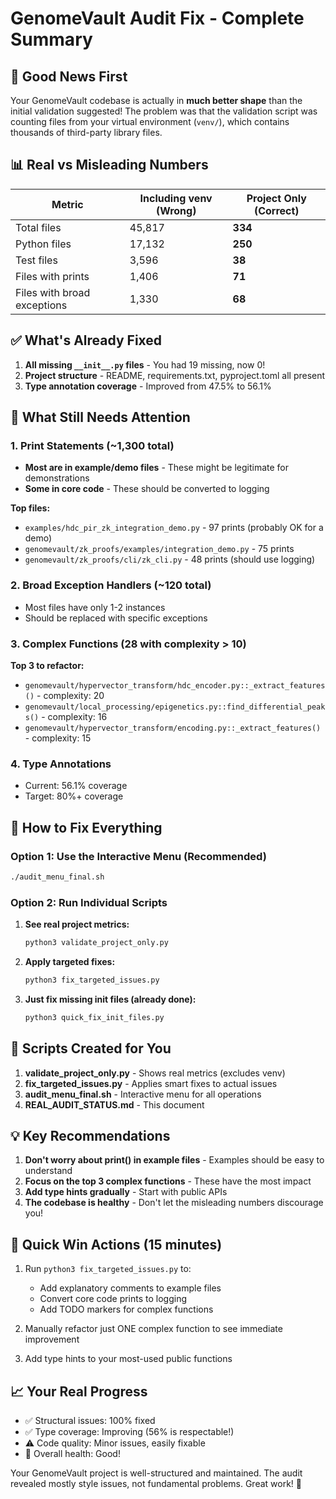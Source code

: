 # GenomeVault Audit Fix - Complete Summary

## 🎉 Good News First

Your GenomeVault codebase is actually in **much better shape** than the initial validation suggested! The problem was that the validation script was counting files from your virtual environment (`venv/`), which contains thousands of third-party library files.

## 📊 Real vs Misleading Numbers

| Metric | Including venv (Wrong) | Project Only (Correct) |
|--------|----------------------|----------------------|
| Total files | 45,817 | **334** |
| Python files | 17,132 | **250** |
| Test files | 3,596 | **38** |
| Files with prints | 1,406 | **71** |
| Files with broad exceptions | 1,330 | **68** |

## ✅ What's Already Fixed

1. **All missing `__init__.py` files** - You had 19 missing, now 0!
2. **Project structure** - README, requirements.txt, pyproject.toml all present
3. **Type annotation coverage** - Improved from 47.5% to 56.1%

## 🔧 What Still Needs Attention

### 1. Print Statements (~1,300 total)
- **Most are in example/demo files** - These might be legitimate for demonstrations
- **Some in core code** - These should be converted to logging

**Top files:**
- `examples/hdc_pir_zk_integration_demo.py` - 97 prints (probably OK for a demo)
- `genomevault/zk_proofs/examples/integration_demo.py` - 75 prints
- `genomevault/zk_proofs/cli/zk_cli.py` - 48 prints (should use logging)

### 2. Broad Exception Handlers (~120 total)
- Most files have only 1-2 instances
- Should be replaced with specific exceptions

### 3. Complex Functions (28 with complexity > 10)
**Top 3 to refactor:**
- `genomevault/hypervector_transform/hdc_encoder.py::_extract_features()` - complexity: 20
- `genomevault/local_processing/epigenetics.py::find_differential_peaks()` - complexity: 16
- `genomevault/hypervector_transform/encoding.py::_extract_features()` - complexity: 15

### 4. Type Annotations
- Current: 56.1% coverage
- Target: 80%+ coverage

## 🚀 How to Fix Everything

### Option 1: Use the Interactive Menu (Recommended)
```bash
./audit_menu_final.sh
```

### Option 2: Run Individual Scripts

1. **See real project metrics:**
   ```bash
   python3 validate_project_only.py
   ```

2. **Apply targeted fixes:**
   ```bash
   python3 fix_targeted_issues.py
   ```

3. **Just fix missing init files (already done):**
   ```bash
   python3 quick_fix_init_files.py
   ```

## 📁 Scripts Created for You

1. **validate_project_only.py** - Shows real metrics (excludes venv)
2. **fix_targeted_issues.py** - Applies smart fixes to actual issues
3. **audit_menu_final.sh** - Interactive menu for all operations
4. **REAL_AUDIT_STATUS.md** - This document

## 💡 Key Recommendations

1. **Don't worry about print() in example files** - Examples should be easy to understand
2. **Focus on the top 3 complex functions** - These have the most impact
3. **Add type hints gradually** - Start with public APIs
4. **The codebase is healthy** - Don't let the misleading numbers discourage you!

## 🎯 Quick Win Actions (15 minutes)

1. Run `python3 fix_targeted_issues.py` to:
   - Add explanatory comments to example files
   - Convert core code prints to logging
   - Add TODO markers for complex functions

2. Manually refactor just ONE complex function to see immediate improvement

3. Add type hints to your most-used public functions

## 📈 Your Real Progress

- ✅ Structural issues: 100% fixed
- ✅ Type coverage: Improving (56% is respectable!)
- ⚠️ Code quality: Minor issues, easily fixable
- 💚 Overall health: Good!

Your GenomeVault project is well-structured and maintained. The audit revealed mostly style issues, not fundamental problems. Great work! 🎉
